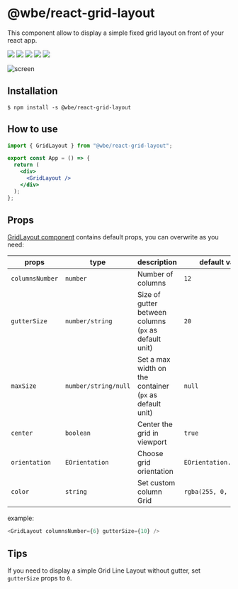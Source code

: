 # @wbe/react-grid-layout

This component allow to display a simple fixed grid layout on front of your react app.

![](https://img.shields.io/npm/v/@wbe/react-grid-layout/latest.svg)
![](https://img.shields.io/bundlephobia/minzip/@wbe/react-grid-layout.svg)
![](https://img.shields.io/david/willybrauner/libraries.svg?path=packages%2Freact-components%2Freact-grid-layout)
![](https://img.shields.io/npm/dt/@wbe/react-grid-layout.svg)
![](https://img.shields.io/npm/l/@wbe/react-grid-layout.svg)

![screen](https://i.gyazo.com/c1c179ee4453e2a7d1d62f2a17837f70.png)

## Installation

```shell script
$ npm install -s @wbe/react-grid-layout
```

## How to use

```jsx
import { GridLayout } from "@wbe/react-grid-layout";

export const App = () => {
  return (
    <div>
      <GridLayout />
    </div>
  );
};
```

## Props

[GridLayout component](src/index.ts) contains default props, you can overwrite as you need:

| props           | type                 | description                                             | default value           |
| --------------- | -------------------- | ------------------------------------------------------- | ----------------------- |
| `columnsNumber` | `number`             | Number of columns                                       | `12`                    |
| `gutterSize`    | `number/string`      | Size of gutter between columns (`px` as default unit)   | `20`                    |
| `maxSize`       | `number/string/null` | Set a max width on the container (`px` as default unit) | `null`                  |
| `center`        | `boolean`            | Center the grid in viewport                             | `true`                  |
| `orientation`   | `EOrientation`       | Choose grid orientation                                 | `EOrientation.VERTICAL` |
| `color`         | `string`             | Set custom column Grid                                  | `rgba(255, 0, 0, 0.14)` |

example:

```typescript jsx
<GridLayout columnsNumber={6} gutterSize={10} />
```

## Tips

If you need to display a simple Grid Line Layout without gutter, set `gutterSize` props to `0`.
